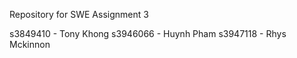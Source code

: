 Repository for SWE Assignment 3

s3849410 - Tony Khong
s3946066 - Huynh Pham
s3947118 - Rhys Mckinnon
